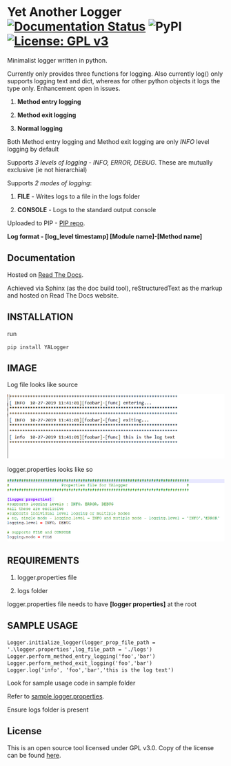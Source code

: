 # Yet Another Logger    [![Documentation Status](https://readthedocs.org/projects/yalogger/badge/?version=latest)](https://yalogger.readthedocs.io/en/latest/?badge=latest) ![PyPI](https://img.shields.io/pypi/v/YALogger) [![License: GPL v3](https://img.shields.io/badge/License-GPLv3-blue.svg)](https://github.com/DivyenduDutta/YALogger/blob/master/LICENSE.md)

Minimalist logger written in python.

Currently only provides three functions for logging. Also currently log() only supports logging text and dict, whereas
for other python objects it logs the type only. Enhancement open in issues.

1. **Method entry logging**

2. **Method exit logging**

3. **Normal logging**

Both Method entry logging and Method exit logging are only *INFO* level logging by default

Supports *3 levels of logging* - *INFO, ERROR, DEBUG*. These are mutually exclusive (ie not hierarchial)

Supports *2 modes of logging*:

1. **FILE** - Writes logs to a file in the logs folder 

2. **CONSOLE** - Logs to the standard output console

Uploaded to PIP - [PIP repo](https://pypi.org/project/YALogger).


**Log format - [log_level timestamp] [Module name]-[Method name] <log text>**

## Documentation

Hosted on [Read The Docs](https://yalogger.readthedocs.io/en/latest/).

Achieved via Sphinx (as the doc build tool), reStructuredText as the markup and hosted on Read The Docs website.

## INSTALLATION

run 
```
pip install YALogger
```

## IMAGE
Log file looks like source

![alt text](https://github.com/DivyenduDutta/YALogger/blob/master/images/log%20output%20file.PNG)

logger.properties looks like so

![alt text](https://github.com/DivyenduDutta/YALogger/blob/master/images/logger%20properties.PNG)

	
## REQUIREMENTS
	
1. logger.properties file

2. logs folder


logger.properties file needs to have **[logger properties]** at the root
	
## SAMPLE USAGE
	
```from YALogger.custom_logger import Logger 
Logger.initialize_logger(logger_prop_file_path = '.\logger.properties',log_file_path = './logs') 
Logger.perform_method_entry_logging('foo','bar')
Logger.perform_method_exit_logging('foo','bar') 
Logger.log('info', 'foo','bar','this is the log text')
```

Look for sample usage code in sample folder

Refer to [sample logger.properties](https://github.com/DivyenduDutta/YALogger/blob/master/Yet%20Another%20Logger/sample/logger.properties).

Ensure logs folder is present 


## License

This is an open source tool licensed under GPL v3.0. Copy of the license can be found
[here](https://github.com/DivyenduDutta/goodreads-scraper-visualizer/blob/master/LICENSE.md).
